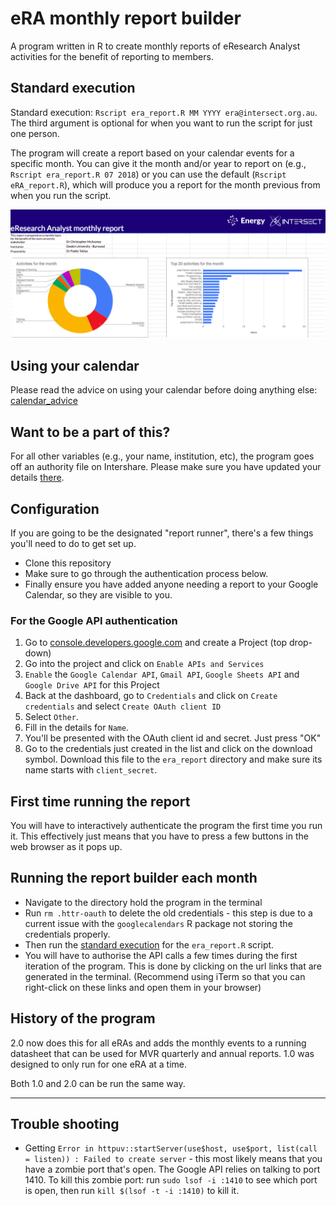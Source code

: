 # eRA monthly report builder

A program written in R to create monthly reports of eResearch Analyst activities for the benefit of reporting to members.

## Standard execution
Standard execution: `Rscript era_report.R MM YYYY era@intersect.org.au`. The third argument is optional for when you want to run the script for just one person.

The program will create a report based on your calendar events for a specific month. You can give it the month and/or year to report on (e.g., `Rscript era_report.R 07 2018`) or you can use the default (`Rscript eRA_report.R`), which will produce you a report for the month previous from when you run the script.

![report_example](img/report_example.png)


## Using your calendar
Please read the advice on using your calendar before doing anything else: [calendar_advice](https://github.com/paddytobias/era_report/blob/master/calendar_advice.md)

## Want to be a part of this?
For all other variables (e.g., your name, institution, etc), the program goes off an authority file on Intershare. Please make sure you have updated your details [there](https://docs.google.com/spreadsheets/d/1G2YadcphdT1xkf6VJLiF-zvaLYd3a113avNJCMsB930/edit?usp=sharing).

## Configuration
If you are going to be the designated "report runner", there's a few things you'll need to do to get set up.

* Clone this repository
* Make sure to go through the authentication process below.
* Finally ensure you have added anyone needing a report to your Google Calendar, so they are visible to you.

### For the Google API authentication
1. Go to [console.developers.google.com](console.developers.google.com) and create a Project (top drop-down)
2. Go into the project and click on `Enable APIs and Services`
3. `Enable` the `Google Calendar API`, `Gmail API`, `Google Sheets API` and `Google Drive API` for this Project
4. Back at the dashboard, go to `Credentials` and click on `Create credentials` and select `Create OAuth client ID`
5. Select `Other`.
6. Fill in the details for `Name`.
7. You'll be presented with the OAuth client id and secret. Just press "OK"
8. Go to the credentials just created in the list and click on the download symbol. Download this file to the `era_report` directory and make sure its name starts with `client_secret`.

## First time running the report
You will have to interactively authenticate the program the first time you run it. This effectively just means that you have to press a few buttons in the web browser as it pops up.

## Running the report builder each month
* Navigate to the directory hold the program in the terminal
* Run `rm .httr-oauth` to delete the old credentials - this step is due to a current issue with the `googlecalendars` R package not storing the credentials properly.
* Then run the [standard execution](#standard-execution) for the `era_report.R` script.
* You will have to authorise the API calls a few times during the first iteration of the program. This is done by clicking on the url links that are generated in the terminal. (Recommend using iTerm so that you can right-click on these links and open them in your browser)

## History of the program
2.0 now does this for all eRAs and adds the monthly events to a running datasheet that can be used for MVR quarterly and annual reports. 1.0 was designed to only run for one eRA at a time.

Both 1.0 and 2.0 can be run the same way.


---

## Trouble shooting
* Getting ```Error in httpuv::startServer(use$host, use$port, list(call = listen)) :
Failed to create server``` - this most likely means that you have a zombie port that's open. The Google API relies on talking to port 1410. To kill this zombie port: run `sudo lsof -i :1410` to see which port is open, then run `kill $(lsof -t -i :1410)` to kill it.
